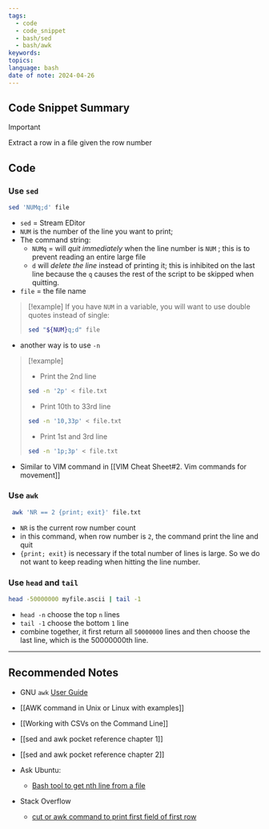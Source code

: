 ```yaml
---
tags:
  - code
  - code_snippet
  - bash/sed
  - bash/awk
keywords: 
topics: 
language: bash
date of note: 2024-04-26
---
```


## Code Snippet Summary

>[!important]
>Extract a row in a file given the row number


## Code

### Use `sed`

```bash
sed 'NUMq;d' file
```

- `sed` = Stream EDitor
- `NUM` is the number of the line you want to print;
- The command string:
    - `NUMq` = will *quit immediately* when the line number is `NUM` ; this is to prevent reading an entire large file
    - `d` will *delete the line* instead of printing it; this is inhibited on the last line because the `q` causes the rest of the script to be skipped when quitting.
- `file` = the file name

>[!example]
If you have `NUM` in a variable, you will want to use double quotes instead of single:
> ```bash
> sed "${NUM}q;d" file
> ```

- another way is to use `-n`

>[!example]
>- Print the 2nd line
> ```bash
> sed -n '2p' < file.txt
> ```
>- Print 10th to 33rd line 
> ```bash
> sed -n '10,33p' < file.txt
> ```
>- Print 1st and 3rd line
> ```bash
> sed -n '1p;3p' < file.txt
> ```


- Similar to VIM command in [[VIM Cheat Sheet#2. Vim commands for movement]]

### Use `awk`

```bash
 awk 'NR == 2 {print; exit}' file.txt
```

- `NR` is the current row number count
- in this command, when row number is `2`, the command print the line and quit
- `{print; exit}` is necessary if the total number of lines is large. So we do not want to keep reading when hitting the line number.

### Use `head` and `tail`

```bash
head -50000000 myfile.ascii | tail -1
```

- `head -n` choose the top `n` lines
- `tail -1` choose the bottom `1` line
- combine together, it first return all `50000000` lines and then choose the last line, which is the 50000000th line.



-----------
##  Recommended Notes

- GNU `awk` [User Guide](https://www.gnu.org/software/gawk/manual/gawk.html#General-Introduction)

- [[AWK command in Unix or Linux with examples]]
- [[Working with CSVs on the Command Line]]
- [[sed and awk pocket reference chapter 1]]
- [[sed and awk pocket reference chapter 2]]

- Ask Ubuntu:
	- [Bash tool to get nth line from a file](https://stackoverflow.com/questions/6022384/bash-tool-to-get-nth-line-from-a-file)

- Stack Overflow
	- [cut or awk command to print first field of first row](https://stackoverflow.com/questions/22190902/cut-or-awk-command-to-print-first-field-of-first-row)